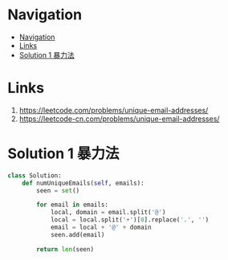 # Navigation
- [Navigation](#navigation)
- [Links](#links)
- [Solution 1 暴力法](#solution-1-%e6%9a%b4%e5%8a%9b%e6%b3%95)

# Links
1. https://leetcode.com/problems/unique-email-addresses/
2. https://leetcode-cn.com/problems/unique-email-addresses/


# Solution 1 暴力法
```python
class Solution:
    def numUniqueEmails(self, emails):
        seen = set()

        for email in emails:
            local, domain = email.split('@')
            local = local.split('+')[0].replace('.', '')
            email = local + '@' + domain
            seen.add(email)

        return len(seen)
```